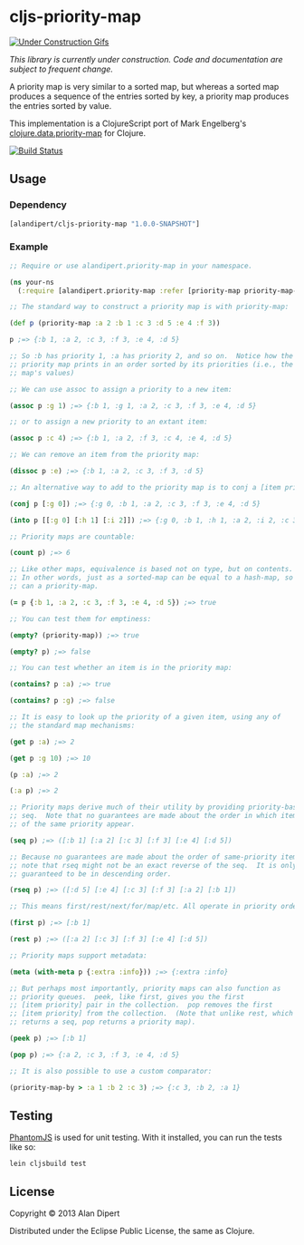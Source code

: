 # cljs-priority-map

[![Under Construction Gifs](https://dl.dropbox.com/u/12379861/underconstruction.gif)](http://www.animatedgif.net/underconstruction/construction.shtml)

*This library is currently under construction.  Code and documentation are subject to frequent change.*

A priority map is very similar to a sorted map, but whereas a sorted
map produces a sequence of the entries sorted by key, a priority map
produces the entries sorted by value.

This implementation is a ClojureScript port of Mark Engelberg's
[clojure.data.priority-map](https://github.com/clojure/data.priority-map)
for Clojure.

[![Build Status](https://travis-ci.org/alandipert/cljs-priority-map.png?branch=master)](https://travis-ci.org/alandipert/cljs-priority-map)

## Usage

### Dependency

```clojure
[alandipert/cljs-priority-map "1.0.0-SNAPSHOT"]
```

### Example

```clojure
;; Require or use alandipert.priority-map in your namespace.

(ns your-ns
  (:require [alandipert.priority-map :refer [priority-map priority-map-by])))

;; The standard way to construct a priority map is with priority-map:

(def p (priority-map :a 2 :b 1 :c 3 :d 5 :e 4 :f 3))

p ;=> {:b 1, :a 2, :c 3, :f 3, :e 4, :d 5}

;; So :b has priority 1, :a has priority 2, and so on.  Notice how the
;; priority map prints in an order sorted by its priorities (i.e., the
;; map's values)

;; We can use assoc to assign a priority to a new item:

(assoc p :g 1) ;=> {:b 1, :g 1, :a 2, :c 3, :f 3, :e 4, :d 5}

;; or to assign a new priority to an extant item:

(assoc p :c 4) ;=> {:b 1, :a 2, :f 3, :c 4, :e 4, :d 5}

;; We can remove an item from the priority map:

(dissoc p :e) ;=> {:b 1, :a 2, :c 3, :f 3, :d 5}

;; An alternative way to add to the priority map is to conj a [item priority] pair:

(conj p [:g 0]) ;=> {:g 0, :b 1, :a 2, :c 3, :f 3, :e 4, :d 5}

(into p [[:g 0] [:h 1] [:i 2]]) ;=> {:g 0, :b 1, :h 1, :a 2, :i 2, :c 3, :f 3, :e 4, :d 5}

;; Priority maps are countable:

(count p) ;=> 6

;; Like other maps, equivalence is based not on type, but on contents.
;; In other words, just as a sorted-map can be equal to a hash-map, so
;; can a priority-map.

(= p {:b 1, :a 2, :c 3, :f 3, :e 4, :d 5}) ;=> true

;; You can test them for emptiness:

(empty? (priority-map)) ;=> true

(empty? p) ;=> false

;; You can test whether an item is in the priority map:

(contains? p :a) ;=> true

(contains? p :g) ;=> false

;; It is easy to look up the priority of a given item, using any of
;; the standard map mechanisms:

(get p :a) ;=> 2

(get p :g 10) ;=> 10

(p :a) ;=> 2

(:a p) ;=> 2

;; Priority maps derive much of their utility by providing priority-based
;; seq.  Note that no guarantees are made about the order in which items
;; of the same priority appear.

(seq p) ;=> ([:b 1] [:a 2] [:c 3] [:f 3] [:e 4] [:d 5])

;; Because no guarantees are made about the order of same-priority items,
;; note that rseq might not be an exact reverse of the seq.  It is only
;; guaranteed to be in descending order.

(rseq p) ;=> ([:d 5] [:e 4] [:c 3] [:f 3] [:a 2] [:b 1])

;; This means first/rest/next/for/map/etc. All operate in priority order.

(first p) ;=> [:b 1]

(rest p) ;=> ([:a 2] [:c 3] [:f 3] [:e 4] [:d 5])

;; Priority maps support metadata:

(meta (with-meta p {:extra :info})) ;=> {:extra :info}

;; But perhaps most importantly, priority maps can also function as
;; priority queues.  peek, like first, gives you the first
;; [item priority] pair in the collection.  pop removes the first
;; [item priority] from the collection.  (Note that unlike rest, which
;; returns a seq, pop returns a priority map).

(peek p) ;=> [:b 1]

(pop p) ;=> {:a 2, :c 3, :f 3, :e 4, :d 5}

;; It is also possible to use a custom comparator:

(priority-map-by > :a 1 :b 2 :c 3) ;=> {:c 3, :b 2, :a 1}
```

## Testing

[PhantomJS](http://phantomjs.org/) is used for unit testing.  With it
installed, you can run the tests like so:

    lein cljsbuild test

## License

Copyright © 2013 Alan Dipert

Distributed under the Eclipse Public License, the same as Clojure.

